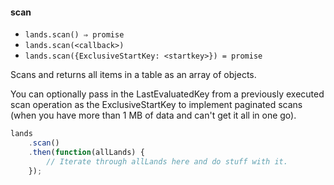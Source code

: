 #### scan

* `lands.scan() ⇒ promise`
* `lands.scan(<callback>)`
* `lands.scan({ExclusiveStartKey: <startkey>}) = promise`

Scans and returns all items in a table as an array of objects.

You can optionally pass in the LastEvaluatedKey from a previously executed scan operation as the ExclusiveStartKey to implement paginated scans (when you have more than 1 MB of data and can't get it all in one go).

```js
lands
    .scan()
    .then(function(allLands) {
        // Iterate through allLands here and do stuff with it.
    });
```
